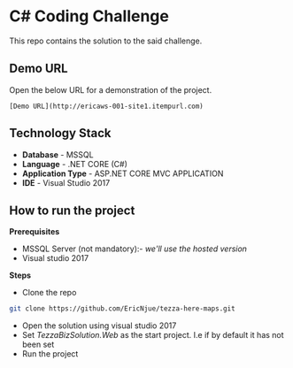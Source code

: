 # C# Coding Challenge

This repo contains the solution to the said challenge.

## Demo URL

Open the below URL for a demonstration of the project.

```
[Demo URL](http://ericaws-001-site1.itempurl.com)
```

## Technology Stack

* **Database** - MSSQL
* **Language** - .NET CORE (C#)
* **Application Type** - ASP.NET CORE MVC APPLICATION
* **IDE** - Visual Studio 2017

## How to run the project
   **Prerequisites**
* MSSQL Server (not mandatory):- *we'll use the hosted version*
* Visual studio 2017

**Steps**

* Clone the repo
```sh
git clone https://github.com/EricNjue/tezza-here-maps.git
```
* Open the solution using visual studio 2017
* Set *TezzaBizSolution.Web* as the start project. I.e if by default it has not been set
* Run the project


